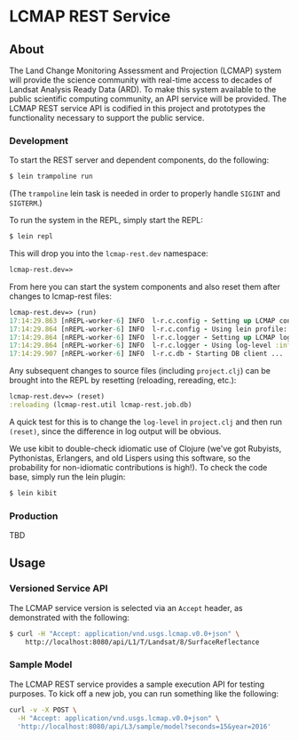 # LCMAP REST Service


## About

The Land Change Monitoring Assessment and Projection (LCMAP) system will
provide the science community with real-time access to decades of Landsat
Analysis Ready Data (ARD). To make this system available to the public
scientific computing community, an API service will be provided. The
LCMAP REST service API is codified in this project and prototypes the
functionality necessary to support the public service.


### Development

To start the REST server and dependent components, do the following:

```bash
$ lein trampoline run
```

(The ``trampoline`` lein task is needed in order to properly handle ``SIGINT``
and ``SIGTERM``.)


To run the system in the REPL, simply start the REPL:

```bash
$ lein repl
```

This will drop you into the ``lcmap-rest.dev`` namespace:
```clojure
lcmap-rest.dev=>
```

From here you can start the system components and also reset them after changes
to lcmap-rest files:

```clojure
lcmap-rest.dev=> (run)
17:14:29.863 [nREPL-worker-6] INFO  l-r.c.config - Setting up LCMAP configuration ...
17:14:29.864 [nREPL-worker-6] INFO  l-r.c.config - Using lein profile: dev
17:14:29.864 [nREPL-worker-6] INFO  l-r.c.logger - Setting up LCMAP logging ...
17:14:29.864 [nREPL-worker-6] INFO  l-r.c.logger - Using log-level :info
17:14:29.907 [nREPL-worker-6] INFO  l-r.c.db - Starting DB client ...
```

Any subsequent changes to source files (including ``project.clj``) can be
brought into the REPL by resetting (reloading, rereading, etc.):

```clojure
lcmap-rest.dev=> (reset)
:reloading (lcmap-rest.util lcmap-rest.job.db)
```

A quick test for this is to change the ``log-level`` in ``project.clj`` and
then run ``(reset)``, since the difference in log output will be obvious.

We use kibit to double-check idiomatic use of Clojure (we've got Rubyists,
Pythonistas, Erlangers, and old Lispers using this software, so the probability
for non-idiomatic contributions is high!). To check the code base, simply run
the lein plugin:

```bash
$ lein kibit
```

### Production

TBD

## Usage

### Versioned Service API

The LCMAP service version is selected via an ``Accept`` header, as demonstrated
with the following:

```bash
$ curl -H "Accept: application/vnd.usgs.lcmap.v0.0+json" \
    http://localhost:8080/api/L1/T/Landsat/8/SurfaceReflectance
```

### Sample Model

The LCMAP REST service provides a sample execution API for testing purposes.
To kick off a new job, you can run something like the following:

```bash
curl -v -X POST \
  -H "Accept: application/vnd.usgs.lcmap.v0.0+json" \
  'http://localhost:8080/api/L3/sample/model?seconds=15&year=2016'
```
